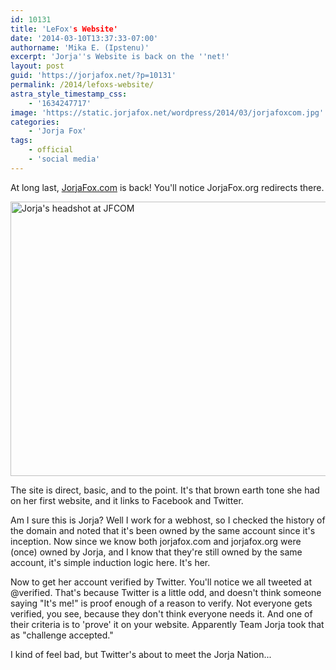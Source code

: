 ```yaml
---
id: 10131
title: 'LeFox's Website'
date: '2014-03-10T13:37:33-07:00'
authorname: 'Mika E. (Ipstenu)'
excerpt: 'Jorja''s Website is back on the ''net!'
layout: post
guid: 'https://jorjafox.net/?p=10131'
permalink: /2014/lefoxs-website/
astra_style_timestamp_css:
    - '1634247717'
image: 'https://static.jorjafox.net/wordpress/2014/03/jorjafoxcom.jpg'
categories:
    - 'Jorja Fox'
tags:
    - official
    - 'social media'
---
```


At long last, <a href="http://jorjafox.com">JorjaFox.com</a> is back! You'll notice JorjaFox.org redirects there.

<a href="http://www.jorjafox.com/"><img class="aligncenter size-large wp-image-10132" alt="Jorja's headshot at JFCOM" src="//static.jorjafox.net/wordpress/2014/03/jorjafoxcom.jpg" width="600" height="439" /></a>

The site is direct, basic, and to the point. It's that brown earth tone she had on her first website, and it links to Facebook and Twitter.

Am I sure this is Jorja? Well I work for a webhost, so I checked the history of the domain and noted that it's been owned by the same account since it's inception. Now since we know both jorjafox.com and jorjafox.org were (once) owned by Jorja, and I know that they're still owned by the same account, it's simple induction logic here. It's her.

Now to get her account verified by Twitter. You'll notice we all tweeted at @verified. That's because Twitter is a little odd, and doesn't think someone saying "It's me!" is proof enough of a reason to verify. Not everyone gets verified, you see, because they don't think everyone needs it. And one of their criteria is to 'prove' it on your website. Apparently Team Jorja took that as "challenge accepted."

I kind of feel bad, but Twitter's about to meet the Jorja Nation...
